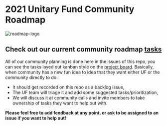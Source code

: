 # 2021 Unitary Fund Community Roadmap
![roadmap-logo](https://user-images.githubusercontent.com/6486256/119905300-d2a70b00-bf00-11eb-8b2b-cd128700f827.png)

## Check out our current community roadmap [tasks](https://github.com/unitaryfund/community-roadmap/issues) ##

All of our community planning is done here in the issues of this repo, you can see the tasks layed out kanban style on the [project board](https://github.com/unitaryfund/community-roadmap/projects/1).
Basically, when community has a new fun idea to idea that they want either UF or the community directly to do:
- It should get recorded on this repo as a backlog issue,
- The UF team will triage it and add some suggested tasks/prioritization,
- We will discuss it at community calls and invite members to take ownership of tasks they want to help out with.

**Please feel free to add feedback at any point, or ask to be assigned to an issue if you want to help out!**
